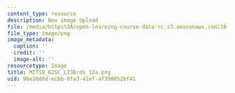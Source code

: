```yaml
---
content_type: resource
description: New image Upload
file: /media/https%3A/open-learning-course-data-rc.s3.amazonaws.com/18-02sc-multivariable-calculus-fall-2010/96e20d0decbb0fa341efaf390052bf41_MIT18_02SC_L23Brds_12a.png
file_type: image/png
image_metadata:
  caption: ''
  credit: ''
  image-alt: ''
resourcetype: Image
title: MIT18_02SC_L23Brds_12a.png
uid: 96e20d0d-ecbb-0fa3-41ef-af390052bf41
---
```

